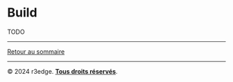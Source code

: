 # Build

TODO

---
[Retour au sommaire](index.md)

---
© 2024 r3edge. [**Tous droits réservés**](../LICENSE).